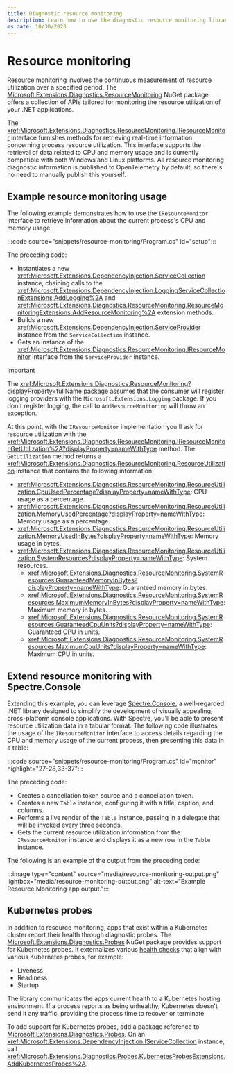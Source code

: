 ```yaml
---
title: Diagnostic resource monitoring
description: Learn how to use the diagnostic resource monitoring library in .NET.
ms.date: 10/30/2023
---
```


# Resource monitoring

Resource monitoring involves the continuous measurement of resource utilization over a specified period. The [Microsoft.Extensions.Diagnostics.ResourceMonitoring](https://www.nuget.org/packages/Microsoft.Extensions.Diagnostics.ResourceMonitoring) NuGet package offers a collection of APIs tailored for monitoring the resource utilization of your .NET applications.

The <xref:Microsoft.Extensions.Diagnostics.ResourceMonitoring.IResourceMonitor> interface furnishes methods for retrieving real-time information concerning process resource utilization. This interface supports the retrieval of data related to CPU and memory usage and is currently compatible with both Windows and Linux platforms. All resource monitoring diagnostic information is published to OpenTelemetry by default, so there's no need to manually publish this yourself.

## Example resource monitoring usage

The following example demonstrates how to use the `IResourceMonitor` interface to retrieve information about the current process's CPU and memory usage.

:::code source="snippets/resource-monitoring/Program.cs" id="setup":::

The preceding code:

- Instantiates a new <xref:Microsoft.Extensions.DependencyInjection.ServiceCollection> instance, chaining calls to the <xref:Microsoft.Extensions.DependencyInjection.LoggingServiceCollectionExtensions.AddLogging%2A> and <xref:Microsoft.Extensions.Diagnostics.ResourceMonitoring.ResourceMonitoringExtensions.AddResourceMonitoring%2A> extension methods.
- Builds a new <xref:Microsoft.Extensions.DependencyInjection.ServiceProvider> instance from the `ServiceCollection` instance.
- Gets an instance of the <xref:Microsoft.Extensions.Diagnostics.ResourceMonitoring.IResourceMonitor> interface from the `ServiceProvider` instance.

> [!IMPORTANT]
> The <xref:Microsoft.Extensions.Diagnostics.ResourceMonitoring?displayProperty=fullName> package assumes that the consumer will register logging providers with the `Microsoft.Extensions.Logging` package. If you don't register logging, the call to `AddResourceMonitoring` will throw an exception.

At this point, with the `IResourceMonitor` implementation you'll ask for resource utilization with the <xref:Microsoft.Extensions.Diagnostics.ResourceMonitoring.IResourceMonitor.GetUtilization%2A?displayProperty=nameWithType> method. The `GetUtilization` method returns a <xref:Microsoft.Extensions.Diagnostics.ResourceMonitoring.ResourceUtilization> instance that contains the following information:

- <xref:Microsoft.Extensions.Diagnostics.ResourceMonitoring.ResourceUtilization.CpuUsedPercentage?displayProperty=nameWithType>: CPU usage as a percentage.
- <xref:Microsoft.Extensions.Diagnostics.ResourceMonitoring.ResourceUtilization.MemoryUsedPercentage?displayProperty=nameWithType>: Memory usage as a percentage.
- <xref:Microsoft.Extensions.Diagnostics.ResourceMonitoring.ResourceUtilization.MemoryUsedInBytes?displayProperty=nameWithType>: Memory usage in bytes.
- <xref:Microsoft.Extensions.Diagnostics.ResourceMonitoring.ResourceUtilization.SystemResources?displayProperty=nameWithType>: System resources.
  - <xref:Microsoft.Extensions.Diagnostics.ResourceMonitoring.SystemResources.GuaranteedMemoryInBytes?displayProperty=nameWithType>: Guaranteed memory in bytes.
  - <xref:Microsoft.Extensions.Diagnostics.ResourceMonitoring.SystemResources.MaximumMemoryInBytes?displayProperty=nameWithType>: Maximum memory in bytes.
  - <xref:Microsoft.Extensions.Diagnostics.ResourceMonitoring.SystemResources.GuaranteedCpuUnits?displayProperty=nameWithType>: Guaranteed CPU in units.
  - <xref:Microsoft.Extensions.Diagnostics.ResourceMonitoring.SystemResources.MaximumCpuUnits?displayProperty=nameWithType>: Maximum CPU in units.

## Extend resource monitoring with Spectre.Console

Extending this example, you can leverage [Spectre.Console](https://www.nuget.org/packages/Spectre.Console), a well-regarded .NET library designed to simplify the development of visually appealing, cross-platform console applications. With Spectre, you'll be able to present resource utilization data in a tabular format. The following code illustrates the usage of the `IResourceMonitor` interface to access details regarding the CPU and memory usage of the current process, then presenting this data in a table:

:::code source="snippets/resource-monitoring/Program.cs" id="monitor" highlight="27-28,33-37":::

The preceding code:

- Creates a cancellation token source and a cancellation token.
- Creates a new `Table` instance, configuring it with a title, caption, and columns.
- Performs a live render of the `Table` instance, passing in a delegate that will be invoked every three seconds.
- Gets the current resource utilization information from the `IResourceMonitor` instance and displays it as a new row in the `Table` instance.

The following is an example of the output from the preceding code:

:::image type="content" source="media/resource-monitoring-output.png" lightbox="media/resource-monitoring-output.png" alt-text="Example Resource Monitoring app output.":::

## Kubernetes probes

In addition to resource monitoring, apps that exist within a Kubernetes cluster report their health through diagnostic probes. The [Microsoft.Extensions.Diagnostics.Probes](https://www.nuget.org/packages/Microsoft.Extensions.Diagnostics.Probes) NuGet package provides support for Kubernetes probes. It externalizes various [health checks](diagnostic-health-checks.md) that align with various Kubernetes probes, for example:

- Liveness
- Readiness
- Startup

The library communicates the apps current health to a Kubernetes hosting environment. If a process reports as being unhealthy, Kubernetes doesn't send it any traffic, providing the process time to recover or terminate.

To add support for Kubernetes probes, add a package reference to [Microsoft.Extensions.Diagnostics.Probes](https://www.nuget.org/packages/Microsoft.Extensions.Diagnostics.Probes). On an <xref:Microsoft.Extensions.DependencyInjection.IServiceCollection> instance, call <xref:Microsoft.Extensions.Diagnostics.Probes.KubernetesProbesExtensions.AddKubernetesProbes%2A>.
